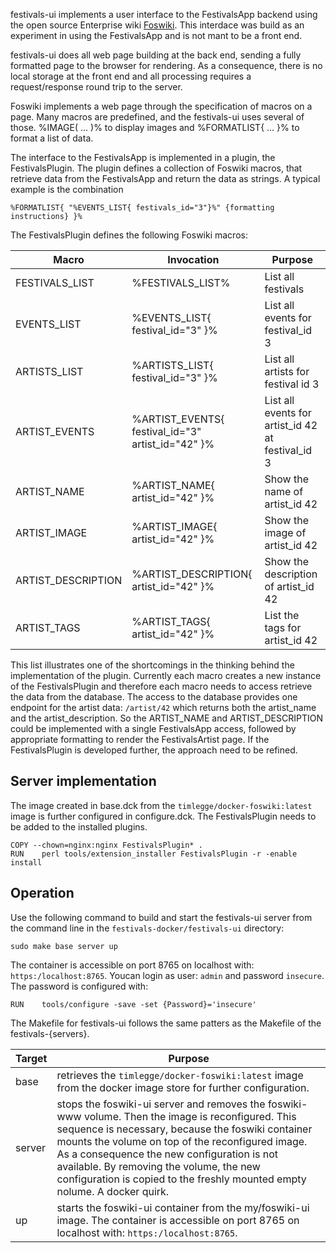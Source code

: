 festivals-ui implements a user interface to the FestivalsApp backend using the open source Enterprise wiki [Foswiki](https://foswiki.org). This interdace was build as an experiment in using the FestivalsApp and is not mant to be a front end. 

festivals-ui does all web page building at the back end, sending a fully formatted page to the browser for rendering. As a consequence, there is no local storage at the front end and all processing requires a request/response round trip to the server.

Foswiki implements a web page through the specification of macros on a page. Many macros are predefined, and the festivals-ui uses several of those. %IMAGE( ... )% to display images and %FORMATLIST{ ... }%  to format a list of data.

The interface to the FestivalsApp is implemented in a plugin, the FestivalsPlugin. The plugin defines a collection of Foswiki macros, that retrieve data from the FestivalsApp and return the data as strings. A typical example is the combination 
```
%FORMATLIST{ "%EVENTS_LIST{ festivals_id="3"}%" {formatting instructions} }%
```
The FestivalsPlugin defines the following Foswiki macros:

| Macro | Invocation  | Purpose |
| --- | --- | --- |
| FESTIVALS_LIST | %FESTIVALS_LIST% | List all festivals |
| EVENTS_LIST | %EVENTS_LIST{ festival_id="3" }% | List all events for festival_id 3 |
| ARTISTS_LIST | %ARTISTS_LIST{ festival_id="3" }% | List all artists for festival id 3 |
| ARTIST_EVENTS | %ARTIST_EVENTS{ festival_id="3" artist_id="42" }% | List all events for artist_id 42 at festival_id 3 |
| ARTIST_NAME | %ARTIST_NAME{ artist_id="42" }% | Show the name of artist_id 42 |
| ARTIST_IMAGE | %ARTIST_IMAGE{ artist_id="42" }% | Show the image of artist_id 42 |
| ARTIST_DESCRIPTION | %ARTIST_DESCRIPTION{ artist_id="42" }% | Show the description of artist_id 42 |
| ARTIST_TAGS | %ARTIST_TAGS{ artist_id="42" }% | List the tags for artist_id 42 |

This list illustrates one of the shortcomings in the thinking behind the implementation of the plugin. Currently each macro creates a new instance of the FestivalsPlugin and therefore each macro needs to access retrieve the data from the database. The access to the database provides one endpoint for the artist data: `/artist/42` which returns both the artist_name and the artist_description. So the ARTIST_NAME and ARTIST_DESCRIPTION could be implemented with a single FestivalsApp access, followed by appropriate formatting  to render the FestivalsArtist page. If the FestivalsPlugin is developed further, the approach need to be refined.

## Server implementation
The image created in base.dck from the `timlegge/docker-foswiki:latest` image is further configured in configure.dck. The FestivalsPlugin needs to be added to the installed plugins. 
```
COPY --chown=nginx:nginx FestivalsPlugin* .
RUN    perl tools/extension_installer FestivalsPlugin -r -enable install 
```


## Operation
Use the following command to build and start the festivals-ui server from the command line in the `festivals-docker/festivals-ui` directory:
```
sudo make base server up
```
The container is accessible  on port 8765 on localhost with: `https:/localhost:8765`. Youcan login as user: `admin` and password `insecure`. The password is configured with:
```
RUN    tools/configure -save -set {Password}='insecure'
```

The Makefile for festivals-ui follows the same patters as the Makefile of the festivals-{servers}.

| Target | Purpose |
| --- | --- |
| base | retrieves the `timlegge/docker-foswiki:latest` image from the docker image store for further configuration. |
| server | stops the foswiki-ui server and removes the foswiki-www volume. Then the image is reconfigured. This sequence is necessary, because the foswiki container mounts the volume on top of the reconfigured image. As a consequence the new configuration is not available. By removing the volume, the new configuration is copied to the freshly mounted empty nolume. A docker quirk. |
| up | starts the foswiki-ui container from the my/foswiki-ui image. The container is accessible  on port 8765 on localhost with: `https:/localhost:8765`. 



